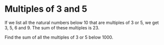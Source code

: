 # Multiples of 3 and 5

 If we list all the natural numbers below 10 that are multiples of 3 or 5, we get 3, 5, 6 and 9. The sum of these multiples is 23.

 Find the sum of all the multiples of 3 or 5 below 1000.